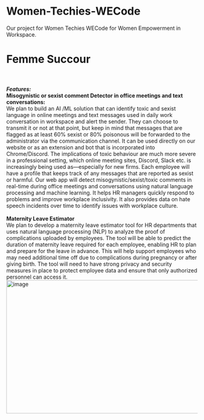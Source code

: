 # Women-Techies-WECode
Our project for Women Techies WECode for Women Empowerment in Workspace.
# Femme Succour
<br>
<br>
<b><i>Features:</i></b>
<br>
<b>Misogynistic or sexist comment Detector in office meetings and text conversations:</b>
<br>
We plan to build an AI /ML solution that can identify toxic and sexist language in online meetings and text messages used in daily work conversation in workspace and alert the sender. They can choose to transmit it or not at that point, but keep in mind that messages that are flagged as at least 60% sexist or 80% poisonous will be forwarded to the administrator via the communication channel. It can be used directly on our website or as an extension and bot that is incorporated into Chrome/Discord. The implications of toxic behaviour are much more severe in a professional setting, which online meeting sites, Discord, Slack etc. is increasingly being used as—especially for new firms. Each employee will have a profile that keeps track of any messages that are reported as sexist or harmful.
Our web app will detect misogynistic/sexist/toxic comments in real-time during office meetings  and conversations using natural language processing and machine learning. It helps HR managers quickly respond to problems and improve workplace inclusivity. It also provides data on hate speech incidents over time to identify issues with workplace culture.
<br>
<br>
<b>Maternity Leave Estimator</b>
<br>
We plan to develop a maternity leave estimator tool for HR departments that uses natural language processing (NLP) to analyze the proof of  complications uploaded by employees. The tool will be able to predict the duration of maternity leave required for each employee, enabling HR to plan and prepare for the leave in advance. This will help support employees who may need additional time off due to complications during pregnancy or after giving birth. The tool will need to have strong privacy and security measures in place to protect employee data and ensure that only authorized personnel can access it.
<br>
<img width="650" height ="350" alt="image" src="https://user-images.githubusercontent.com/80983161/229366292-7370621f-dd0f-4fe8-ac2e-14005773fede.png">
<br>



